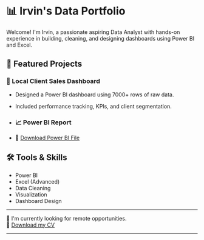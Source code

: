# 📊 Irvin's Data Portfolio

Welcome! I'm Irvin, a passionate aspiring Data Analyst with hands-on experience in building, cleaning, and designing dashboards using Power BI and Excel.

## 💼 Featured Projects

### 🔹 Local Client Sales Dashboard
- Designed a Power BI dashboard using 7000+ rows of raw data.
- Included performance tracking, KPIs, and client segmentation.
- ### 📈 Power BI Report

- 🔗 [Download Power BI File](https://github.com/Irvyandl/Report-Portafolio/blob/c1ade7570ebead550cec6012dcca2558d9eef2c4/SalesReportBI.pbix?raw=true)



## 🛠️ Tools & Skills
- Power BI
- Excel (Advanced)
- Data Cleaning
- Visualization
- Dashboard Design

---

💌 I'm currently looking for remote opportunities.  
📄 [Download my CV](https://drive.google.com/file/d/154tSUXWKbIm_BZ10fDUz7Sty8qeaMTVf/view?usp=sharing)

---
